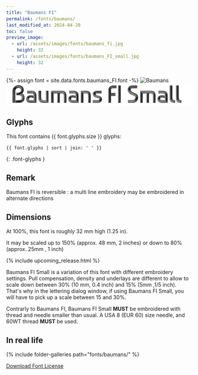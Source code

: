 ```yaml
---
title: "Baumans FI"
permalink: /fonts/baumans/
last_modified_at: 2024-04-20
toc: false
preview_image:
  - url: /assets/images/fonts/baumans_fi.jpg
    height: 32
  - url: /assets/images/fonts/baumans_FI_small.jpg
    height: 32
---
```

{%- assign font = site.data.fonts.baumans_FI.font -%}
![Baumans](/assets/images/fonts/baumans_fi.jpg)
![Baumans](/assets/images/fonts/baumans_FI_small.jpg)

## Glyphs

This font contains  {{ font.glyphs.size }} glyphs:

```
{{ font.glyphs | sort | join: ' ' }}
```
{: .font-glyphs }
 
## Remark

Baumans FI is reversible : a multi line embroidery  may be  embroidered in alternate directions

## Dimensions

At 100%, this font is roughly 32 mm high (1.25 in).

It may be scaled up to 150% (approx. 48 mm, 2 inches) or down to 80% (approx. 25mm , 1 inch)

{% include upcoming_release.html %} 

Baumans FI Small is a variation of this font with different embroidery settings. Pull compensation, density and underlays are different to allow to scale down between 30% (10 mm, 0.4 inch) and 15% (5mm ,1/5 inch). 
That's why in the lettering dialog window, if using Baumans FI Small, you will have to pick up a scale between 15 and 30%. 

Contrarly to Baumans FI, Baumans FI Small  **MUST** be embroidered with thread and needle smaller than usual.
A USA 8 (EUR 60) size needle, and 60WT thread **MUST** be used.


## In real life

{% include folder-galleries path="fonts/baumans/" %}

[Download Font License](https://github.com/inkstitch/inkstitch/tree/main/fonts/baumans_FI/LICENSE)
